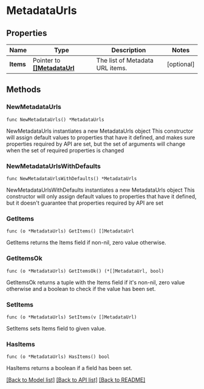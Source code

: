 # MetadataUrls

## Properties

Name | Type | Description | Notes
------------ | ------------- | ------------- | -------------
**Items** | Pointer to [**[]MetadataUrl**](MetadataUrl.md) | The list of Metadata URL items. | [optional] 

## Methods

### NewMetadataUrls

`func NewMetadataUrls() *MetadataUrls`

NewMetadataUrls instantiates a new MetadataUrls object
This constructor will assign default values to properties that have it defined,
and makes sure properties required by API are set, but the set of arguments
will change when the set of required properties is changed

### NewMetadataUrlsWithDefaults

`func NewMetadataUrlsWithDefaults() *MetadataUrls`

NewMetadataUrlsWithDefaults instantiates a new MetadataUrls object
This constructor will only assign default values to properties that have it defined,
but it doesn't guarantee that properties required by API are set

### GetItems

`func (o *MetadataUrls) GetItems() []MetadataUrl`

GetItems returns the Items field if non-nil, zero value otherwise.

### GetItemsOk

`func (o *MetadataUrls) GetItemsOk() (*[]MetadataUrl, bool)`

GetItemsOk returns a tuple with the Items field if it's non-nil, zero value otherwise
and a boolean to check if the value has been set.

### SetItems

`func (o *MetadataUrls) SetItems(v []MetadataUrl)`

SetItems sets Items field to given value.

### HasItems

`func (o *MetadataUrls) HasItems() bool`

HasItems returns a boolean if a field has been set.


[[Back to Model list]](../README.md#documentation-for-models) [[Back to API list]](../README.md#documentation-for-api-endpoints) [[Back to README]](../README.md)


